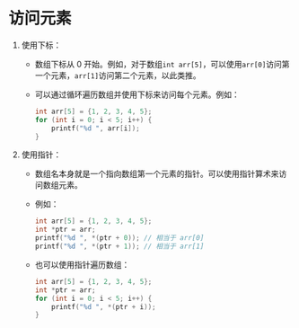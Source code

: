 # 访问元素

1. 使用下标：
   * 数组下标从 0 开始。例如，对于数组`int arr[5]`，可以使用`arr[0]`访问第一个元素，`arr[1]`访问第二个元素，以此类推。
   *   可以通过循环遍历数组并使用下标来访问每个元素。例如：

       ```c
       int arr[5] = {1, 2, 3, 4, 5};
       for (int i = 0; i < 5; i++) {
           printf("%d ", arr[i]);
       }
       ```
2. 使用指针：
   * 数组名本身就是一个指向数组第一个元素的指针。可以使用指针算术来访问数组元素。
   *   例如：

       ```c
       int arr[5] = {1, 2, 3, 4, 5};
       int *ptr = arr;
       printf("%d ", *(ptr + 0)); // 相当于 arr[0]
       printf("%d ", *(ptr + 1)); // 相当于 arr[1]
       ```
   *   也可以使用指针遍历数组：

       ```c
       int arr[5] = {1, 2, 3, 4, 5};
       int *ptr = arr;
       for (int i = 0; i < 5; i++) {
           printf("%d ", *(ptr + i));
       }
       ```
